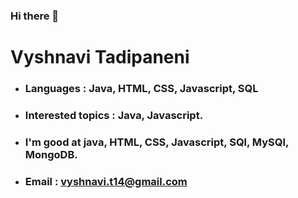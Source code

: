 ### Hi there 👋

# <b>Vyshnavi Tadipaneni</b>
- ### <b>Languages</b> : Java, HTML, CSS, Javascript, SQL
- ### <b>Interested topics</b> : Java, Javascript.
- ### I'm good at java, HTML, CSS, Javascript, SQl, MySQl, MongoDB.
- ### <b>Email</b> : vyshnavi.t14@gmail.com
